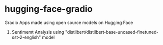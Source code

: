 # hugging-face-gradio
Gradio Apps made using open source models on Hugging Face
1. Sentimemt Analysis using "distilbert/distilbert-base-uncased-finetuned-sst-2-english" model

